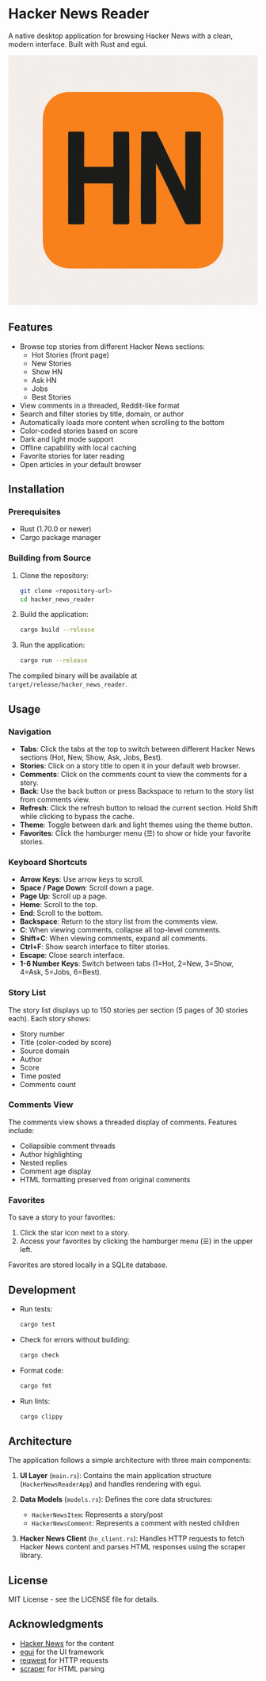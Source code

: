 # Hacker News Reader

A native desktop application for browsing Hacker News with a clean, modern interface. Built with Rust and egui.

![Hacker News Reader](logo/logo.png)

## Features

- Browse top stories from different Hacker News sections:
  - Hot Stories (front page)
  - New Stories
  - Show HN
  - Ask HN
  - Jobs
  - Best Stories
- View comments in a threaded, Reddit-like format
- Search and filter stories by title, domain, or author
- Automatically loads more content when scrolling to the bottom
- Color-coded stories based on score
- Dark and light mode support
- Offline capability with local caching
- Favorite stories for later reading
- Open articles in your default browser

## Installation

### Prerequisites

- Rust (1.70.0 or newer)
- Cargo package manager

### Building from Source

1. Clone the repository:
   ```bash
   git clone <repository-url>
   cd hacker_news_reader
   ```

2. Build the application:
   ```bash
   cargo build --release
   ```

3. Run the application:
   ```bash
   cargo run --release
   ```

The compiled binary will be available at `target/release/hacker_news_reader`.

## Usage

### Navigation

- **Tabs**: Click the tabs at the top to switch between different Hacker News sections (Hot, New, Show, Ask, Jobs, Best).
- **Stories**: Click on a story title to open it in your default web browser.
- **Comments**: Click on the comments count to view the comments for a story.
- **Back**: Use the back button or press Backspace to return to the story list from comments view.
- **Refresh**: Click the refresh button to reload the current section. Hold Shift while clicking to bypass the cache.
- **Theme**: Toggle between dark and light themes using the theme button.
- **Favorites**: Click the hamburger menu (☰) to show or hide your favorite stories.

### Keyboard Shortcuts

- **Arrow Keys**: Use arrow keys to scroll.
- **Space / Page Down**: Scroll down a page.
- **Page Up**: Scroll up a page.
- **Home**: Scroll to the top.
- **End**: Scroll to the bottom.
- **Backspace**: Return to the story list from the comments view.
- **C**: When viewing comments, collapse all top-level comments.
- **Shift+C**: When viewing comments, expand all comments.
- **Ctrl+F**: Show search interface to filter stories.
- **Escape**: Close search interface.
- **1-6 Number Keys**: Switch between tabs (1=Hot, 2=New, 3=Show, 4=Ask, 5=Jobs, 6=Best).

### Story List

The story list displays up to 150 stories per section (5 pages of 30 stories each). Each story shows:

- Story number
- Title (color-coded by score)
- Source domain
- Author
- Score
- Time posted
- Comments count

### Comments View

The comments view shows a threaded display of comments. Features include:

- Collapsible comment threads
- Author highlighting
- Nested replies
- Comment age display
- HTML formatting preserved from original comments

### Favorites

To save a story to your favorites:

1. Click the star icon next to a story.
2. Access your favorites by clicking the hamburger menu (☰) in the upper left.

Favorites are stored locally in a SQLite database.

## Development

- Run tests:
  ```bash
  cargo test
  ```

- Check for errors without building:
  ```bash
  cargo check
  ```

- Format code:
  ```bash
  cargo fmt
  ```

- Run lints:
  ```bash
  cargo clippy
  ```

## Architecture

The application follows a simple architecture with three main components:

1. **UI Layer** (`main.rs`): Contains the main application structure (`HackerNewsReaderApp`) and handles rendering with egui.

2. **Data Models** (`models.rs`): Defines the core data structures:
   - `HackerNewsItem`: Represents a story/post
   - `HackerNewsComment`: Represents a comment with nested children

3. **Hacker News Client** (`hn_client.rs`): Handles HTTP requests to fetch Hacker News content and parses HTML responses using the scraper library.

## License

MIT License - see the LICENSE file for details.

## Acknowledgments

- [Hacker News](https://news.ycombinator.com/) for the content
- [egui](https://github.com/emilk/egui) for the UI framework
- [reqwest](https://docs.rs/reqwest/latest/reqwest/) for HTTP requests
- [scraper](https://docs.rs/scraper/latest/scraper/) for HTML parsing